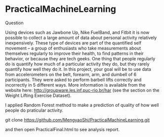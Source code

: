 # PracticalMachineLearning

Question

Using devices such as Jawbone Up, Nike FuelBand, and Fitbit it is now possible to collect a large
amount of data about personal activity relatively inexpensively. These type of devices are part of 
the quantified self movement – a group of enthusiasts who take measurements about themselves regularly
to improve their health, to find patterns in their behavior, or because they are tech geeks. One thing that 
people regularly do is quantify how much of a particular activity they do, but they rarely quantify how well they do it.
In this project, your goal will be to use data from accelerometers on the belt, forearm, arm, and dumbell of 6 participants.
They were asked to perform barbell lifts correctly and incorrectly in 5 different ways. 
More information is available from the website here:
http://groupware.les.inf.puc-rio.br/har (see the section on the Weight Lifting Exercise Dataset).

I applied Random Forest method to make a prediction of quality of how well people do praticular activity. 

git clone https://github.com/MengyaoShi/PracticalMachineLearning.git

and then open PracticalFinal.html to see analysis report.
